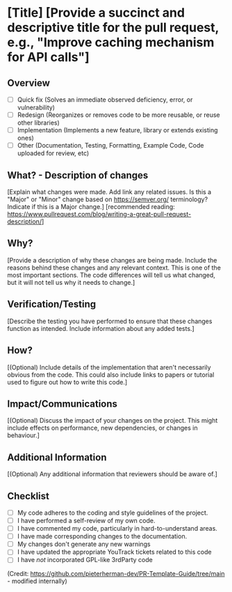 # [Title]  [Provide a succinct and descriptive title for the pull request, e.g., "Improve caching mechanism for API calls"]

## Overview

- [ ] Quick fix (Solves an immediate observed deficiency, error, or vulnerability)
- [ ] Redesign (Reorganizes or removes code to be more reusable, or reuse other libraries)
- [ ] Implementation (Implements a new feature, library or extends existing ones)
- [ ] Other (Documentation, Testing, Formatting, Example Code, Code uploaded for review, etc)

## What? - Description of changes

[Explain what changes were made. Add link any related issues. Is this a "Major" or "Minor" change based on <https://semver.org/> terminology? Indicate if this is a Major change.]
[recommended reading: <https://www.pullrequest.com/blog/writing-a-great-pull-request-description/>]

## Why?

[Provide a description of why these changes are being made. Include the reasons behind these changes and any relevant context. This is one of the most important sections. The code differences will tell us what changed, but it will not tell us why it needs to change.]

## Verification/Testing

[Describe the testing you have performed to ensure that these changes function as intended. Include information about any added tests.]

## How?

[(Optional) Include details of the implementation that aren't necessarily obvious from the code. This could also include links to papers or tutorial used to figure out how to write this code.]

## Impact/Communications

[(Optional) Discuss the impact of your changes on the project. This might include effects on performance, new dependencies, or changes in behaviour.]

## Additional Information

[(Optional) Any additional information that reviewers should be aware of.]

## Checklist

- [ ] My code adheres to the coding and style guidelines of the project.
- [ ] I have performed a self-review of my own code.
- [ ] I have commented my code, particularly in hard-to-understand areas.
- [ ] I have made corresponding changes to the documentation.
- [ ] My changes don't generate any new warnings
- [ ] I have updated the appropriate YouTrack tickets related to this code
- [ ] I have *not* incorporated GPL-like 3rdParty code

(Credit: <https://github.com/pieterherman-dev/PR-Template-Guide/tree/main> - modified internally)

